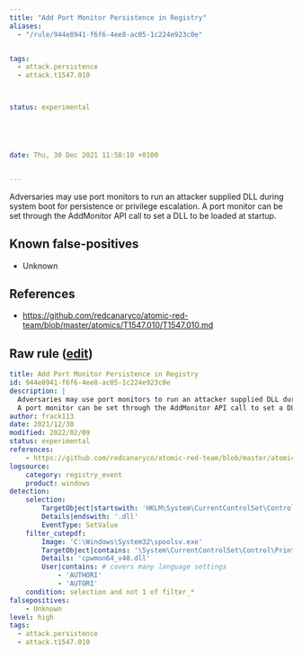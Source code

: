 ```yaml
---
title: "Add Port Monitor Persistence in Registry"
aliases:
  - "/rule/944e8941-f6f6-4ee8-ac05-1c224e923c0e"


tags:
  - attack.persistence
  - attack.t1547.010



status: experimental





date: Thu, 30 Dec 2021 11:58:10 +0100


---
```


Adversaries may use port monitors to run an attacker supplied DLL during system boot for persistence or privilege escalation.
A port monitor can be set through the AddMonitor API call to set a DLL to be loaded at startup.


<!--more-->


## Known false-positives

* Unknown



## References

* https://github.com/redcanaryco/atomic-red-team/blob/master/atomics/T1547.010/T1547.010.md


## Raw rule ([edit](https://github.com/SigmaHQ/sigma/edit/master/rules/windows/registry_event/registry_event_add_port_monitor.yml))
```yaml
title: Add Port Monitor Persistence in Registry
id: 944e8941-f6f6-4ee8-ac05-1c224e923c0e
description: |
  Adversaries may use port monitors to run an attacker supplied DLL during system boot for persistence or privilege escalation.
  A port monitor can be set through the AddMonitor API call to set a DLL to be loaded at startup.
author: frack113
date: 2021/12/30
modified: 2022/02/09
status: experimental
references:
    - https://github.com/redcanaryco/atomic-red-team/blob/master/atomics/T1547.010/T1547.010.md
logsource:
    category: registry_event
    product: windows
detection:
    selection:
        TargetObject|startswith: 'HKLM\System\CurrentControlSet\Control\Print\Monitors\'
        Details|endswith: '.dll'
        EventType: SetValue
    filter_cutepdf:
        Image: 'C:\Windows\System32\spoolsv.exe'
        TargetObject|contains: '\System\CurrentControlSet\Control\Print\Monitors\CutePDF Writer Monitor v4.0\Driver'
        Details: 'cpwmon64_v40.dll'
        User|contains: # covers many language settings
            - 'AUTHORI'
            - 'AUTORI'
    condition: selection and not 1 of filter_*
falsepositives:
    - Unknown
level: high
tags:
  - attack.persistence
  - attack.t1547.010
```
